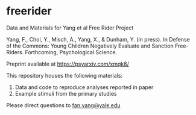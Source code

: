 # freerider
Data and Materials for Yang et al Free Rider Project

Yang, F., Choi, Y., Misch, A., Yang, X., & Dunham, Y. (in press). In Defense of the Commons: Young Children Negatively Evaluate and Sanction Free-Riders. Forthcoming, Psychological Science.

Preprint available at https://psyarxiv.com/xmqk8/


This repository houses the following materials:

1. Data and code to reproduce analyses reported in paper
2. Example stimuli from the primary studies

Please direct questions to fan.yang@yale.edu

